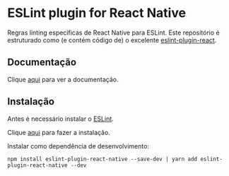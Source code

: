 # ESLint plugin for React Native

Regras linting específicas de React Native para ESLint. Este repositório é estruturado como (e contém código de) o excelente [eslint-plugin-react](eslint-plugin-react).

## Documentação

Clique [aqui](https://github.com/intellicode/eslint-plugin-react-native) para ver a documentação.

## Instalação

Antes é necessário instalar o [ESLint](eslint.md).

Clique [aqui](https://www.npmjs.com/package/eslint-plugin-react-native) para fazer a instalação.

Instalar como dependência de desenvolvimento:

```
npm install eslint-plugin-react-native --save-dev | yarn add eslint-plugin-react-native --dev
```
